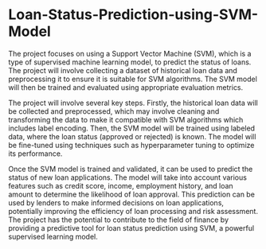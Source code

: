 # Loan-Status-Prediction-using-SVM-Model
The project focuses on using a Support Vector Machine (SVM), which is a type of supervised machine learning model, to predict the status of loans.
The project will involve collecting a dataset of historical loan data and preprocessing it to ensure it is suitable for SVM algorithms.
The SVM model will then be trained and evaluated using appropriate evaluation metrics.

The project will involve several key steps. Firstly, the historical loan data will be collected and preprocessed, which may involve cleaning and transforming the data to make it compatible with SVM algorithms which includes label encoding.
Then, the SVM model will be trained using labeled data, where the loan status (approved or rejected) is known. The model will be fine-tuned using techniques such as hyperparameter tuning to optimize its performance.

Once the SVM model is trained and validated, it can be used to predict the status of new loan applications. The model will take into account various features such as credit score, income, employment history, and loan amount to determine the likelihood of loan approval.
This prediction can be used by lenders to make informed decisions on loan applications, potentially improving the efficiency of loan processing and risk assessment. The project has the potential to contribute to the field of finance by providing a predictive tool for loan status prediction using SVM, a powerful supervised learning model.
